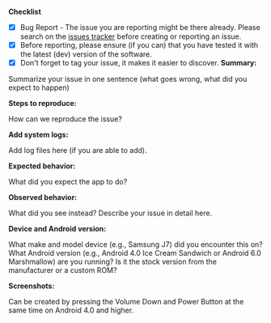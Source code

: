 **Checklist**
- [x] Bug Report - The issue you are reporting might be there already. Please search on the [issues tracker](https://github.com/openfoodfacts/openfoodfacts-androidapp/issues) before creating or reporting an issue.
- [x] Before reporting, please ensure (if you can) that you have tested it with the latest (dev) version of the software.
- [x] Don't forget to tag your issue, it makes it easier to discover.
**Summary:** 

Summarize your issue in one sentence (what goes wrong, what did you expect to happen)

**Steps to reproduce:** 

How can we reproduce the issue?

**Add system logs:**

Add log files here (if you are able to add).

**Expected behavior:** 

What did you expect the app to do?

**Observed behavior:** 

What did you see instead?  Describe your issue in detail here.

**Device and Android version:** 

What make and model device (e.g., Samsung J7) did you encounter this on?  What Android version (e.g., Android 4.0 Ice Cream Sandwich or Android 6.0 Marshmallow) are you running?  Is it the stock version from the manufacturer or a custom ROM?

**Screenshots:** 

Can be created by pressing the Volume Down and Power Button at the same time on Android 4.0 and higher.
